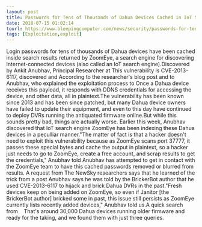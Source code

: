 ```yaml
---
layout: post
title: Passwords for Tens of Thousands of Dahua Devices Cached in IoT Search Engine
date: 2018-07-15 01:02:14
tourl: https://www.bleepingcomputer.com/news/security/passwords-for-tens-of-thousands-of-dahua-devices-cached-in-iot-search-engine/
tags: [Exploitation,exploit]
---
```

Login passwords for tens of thousands of Dahua devices have been cached inside search results returned by ZoomEye, a search engine for discovering Internet-connected devices (also called an IoT search engine).Discovered by Ankit Anubhav, Principal Researcher at This vulnerability is CVE-2013-6117, discovered and According to the researcher's blog post and to Anubhav, who explained the exploitation process to Once a Dahua device receives this payload, it responds with DDNS credentials for accessing the device, and other data, all in plaintext.The vulnerability has been known since 2013 and has been since patched, but many Dahua device owners have failed to update their equipment, and even to this day have continued to deploy DVRs running the antiquated firmware online.But while this sounds pretty bad, things are actually worse. Earlier this week, Anubhav discovered that IoT search engine ZoomEye has been indexing these Dahua devices in a peculliar manner."The matter of fact is that a hacker doesn't need to exploit this vulnerability because as ZoomEye scans port 37777, it passes these special bytes and cache the output in plaintext, so a hacker just needs to go to ZoomEye, create a free account, and scrap results to get the credentials," Anubhav told Anubhav has attempted to get in contact with the ZoomEye team to have this cached passwords removed or blurred from results. A request from The NewSky researchers says that he learned of the trick from a post Anubhav says he was told by the BrickerBot author that he used CVE-2013-6117 to hijack and brick Dahua DVRs in the past."Fresh devices keep on being added on ZoomEye, so even if Janitor [the BrickerBot author] bricked some in past, this issue still persists as ZoomEye currently lists recently added devices," Anubhav told us.A quick search from    That's around 30,000 Dahua devices running older firmware and ready for the taking, and we found them with just three queries.